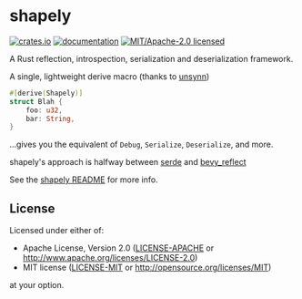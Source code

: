 # shapely

[![crates.io](https://img.shields.io/crates/v/shapely.svg)](https://crates.io/crates/shapely)
[![documentation](https://docs.rs/shapely/badge.svg)](https://docs.rs/shapely)
[![MIT/Apache-2.0 licensed](https://img.shields.io/crates/l/shapely.svg)](./LICENSE)

A Rust reflection, introspection, serialization and deserialization framework.

A single, lightweight derive macro (thanks to [unsynn](https://crates.io/crates/unsynn))

```rust
#[derive(Shapely)]
struct Blah {
    foo: u32,
    bar: String,
}
```

...gives you the equivalent of `Debug`, `Serialize`, `Deserialize`, and more.

shapely's approach is halfway between [serde](https://crates.io/crates/serde) and [bevy_reflect](https://crates.io/crates/bevy_reflect)

See the [shapely README](./shapely/README.md) for more info.

## License

Licensed under either of:

- Apache License, Version 2.0 ([LICENSE-APACHE](LICENSE-APACHE) or http://www.apache.org/licenses/LICENSE-2.0)
- MIT license ([LICENSE-MIT](LICENSE-MIT) or http://opensource.org/licenses/MIT)

at your option.
